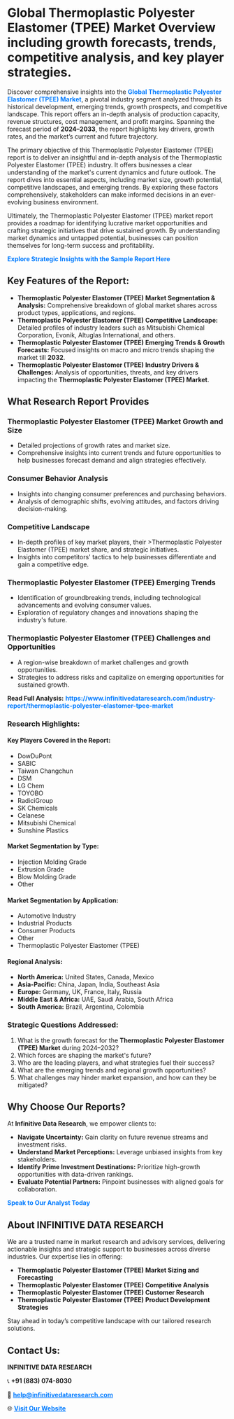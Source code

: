 <h1>Global Thermoplastic Polyester Elastomer (TPEE) Market Overview including growth forecasts, trends, competitive analysis, and key player strategies.</h1>
<p>
Discover comprehensive insights into the 
<a href="https://www.infinitivedataresearch.com/industry-report/thermoplastic-polyester-elastomer-tpee-market" rel="dofollow" style="color: #007BFF; text-decoration: none;"><strong>Global Thermoplastic Polyester Elastomer (TPEE) Market</strong></a>, a pivotal industry segment analyzed through its historical development, emerging trends, growth prospects, and competitive landscape. This report offers an in-depth analysis of production capacity, revenue structures, cost management, and profit margins. Spanning the forecast period of <strong>2024–2033</strong>, the report highlights key drivers, growth rates, and the market’s current and future trajectory.
</p>
<p>
The primary objective of this Thermoplastic Polyester Elastomer (TPEE) report is to deliver an insightful and in-depth analysis of the Thermoplastic Polyester Elastomer (TPEE) industry. It offers businesses a clear understanding of the market's current dynamics and future outlook. The report dives into essential aspects, including market size, growth potential, competitive landscapes, and emerging trends. By exploring these factors comprehensively, stakeholders can make informed decisions in an ever-evolving business environment.
</p>
<p>
Ultimately, the Thermoplastic Polyester Elastomer (TPEE) market report provides a roadmap for identifying lucrative market opportunities and crafting strategic initiatives that drive sustained growth. By understanding market dynamics and untapped potential, businesses can position themselves for long-term success and profitability.
</p>
<p>
<a href="https://www.infinitivedataresearch.com/request-sample/reportId=107410" style="color: #007BFF; text-decoration: none;"><strong>Explore Strategic Insights with the Sample Report Here</strong></a>
</p>

<h2>Key Features of the Report:</h2>
<ul>
<li><strong>Thermoplastic Polyester Elastomer (TPEE) Market Segmentation & Analysis:</strong> Comprehensive breakdown of global market shares across product types, applications, and regions.</li>
<li><strong>Thermoplastic Polyester Elastomer (TPEE) Competitive Landscape:</strong> Detailed profiles of industry leaders such as Mitsubishi Chemical Corporation, Evonik, Altuglas International, and others.</li>
<li><strong>Thermoplastic Polyester Elastomer (TPEE) Emerging Trends & Growth Forecasts:</strong> Focused insights on macro and micro trends shaping the market till <strong>2032</strong>.</li>
<li><strong>Thermoplastic Polyester Elastomer (TPEE) Industry Drivers & Challenges:</strong> Analysis of opportunities, threats, and key drivers impacting the <strong>Thermoplastic Polyester Elastomer (TPEE) Market</strong>.</li>
</ul>

<h2>What Research Report Provides</h2>
<h3>Thermoplastic Polyester Elastomer (TPEE) Market Growth and Size</h3>
<ul>
<li>Detailed projections of growth rates and market size.</li>
<li>Comprehensive insights into current trends and future opportunities to help businesses forecast demand and align strategies effectively.</li>
</ul>

<h3>Consumer Behavior Analysis</h3>
<ul>
<li>Insights into changing consumer preferences and purchasing behaviors.</li>
<li>Analysis of demographic shifts, evolving attitudes, and factors driving decision-making.</li>
</ul>

<h3>Competitive Landscape</h3>
<ul>
<li>In-depth profiles of key market players, their >Thermoplastic Polyester Elastomer (TPEE) market share, and strategic initiatives.</li>
<li>Insights into competitors' tactics to help businesses differentiate and gain a competitive edge.</li>
</ul>

<h3>Thermoplastic Polyester Elastomer (TPEE) Emerging Trends</h3>
<ul>
<li>Identification of groundbreaking trends, including technological advancements and evolving consumer values.</li>
<li>Exploration of regulatory changes and innovations shaping the industry's future.</li>
</ul>

<h3>Thermoplastic Polyester Elastomer (TPEE) Challenges and Opportunities</h3>
<ul>
<li>A region-wise breakdown of market challenges and growth opportunities.</li>
<li>Strategies to address risks and capitalize on emerging opportunities for sustained growth.</li>
</ul>
<p><strong>Read Full Analysis:</strong> <a href="https://www.infinitivedataresearch.com/industry-report/thermoplastic-polyester-elastomer-tpee-market" rel="dofollow" style="color: #007BFF; text-decoration: none;"><strong>https://www.infinitivedataresearch.com/industry-report/thermoplastic-polyester-elastomer-tpee-market</strong></a></p>
<h3>Research Highlights:</h3>
<h4>Key Players Covered in the Report:</h4>
<ul><li>DowDuPont</li><li>SABIC</li><li>Taiwan Changchun</li><li>DSM</li><li>LG Chem</li><li>TOYOBO</li><li>RadiciGroup</li><li>SK Chemicals</li><li>Celanese</li><li>Mitsubishi Chemical</li><li>Sunshine Plastics</li></ul>
<h4>Market Segmentation by Type:</h4>
<ul><li>Injection Molding Grade</li><li>Extrusion Grade</li><li>Blow Molding Grade</li><li>Other</li></ul>
<h4>Market Segmentation by Application:</h4>
<ul><li>Automotive Industry</li><li>Industrial Products</li><li>Consumer Products</li><li>Other</li><li>Thermoplastic Polyester Elastomer (TPEE)</li></ul>

<h4>Regional Analysis:</h4>
<ul>
<li><strong>North America:</strong> United States, Canada, Mexico</li>
<li><strong>Asia-Pacific:</strong> China, Japan, India, Southeast Asia</li>
<li><strong>Europe:</strong> Germany, UK, France, Italy, Russia</li>
<li><strong>Middle East & Africa:</strong> UAE, Saudi Arabia, South Africa</li>
<li><strong>South America:</strong> Brazil, Argentina, Colombia</li>
</ul>

<h3>Strategic Questions Addressed:</h3>
<ol>
<li>What is the growth forecast for the <strong>Thermoplastic Polyester Elastomer (TPEE) Market</strong> during 2024–2032?</li>
<li>Which forces are shaping the market's future?</li>
<li>Who are the leading players, and what strategies fuel their success?</li>
<li>What are the emerging trends and regional growth opportunities?</li>
<li>What challenges may hinder market expansion, and how can they be mitigated?</li>
</ol>

<h2>Why Choose Our Reports?</h2>
<p>At <strong>Infinitive Data Research</strong>, we empower clients to:</p>
<ul>
<li><strong>Navigate Uncertainty:</strong> Gain clarity on future revenue streams and investment risks.</li>
<li><strong>Understand Market Perceptions:</strong> Leverage unbiased insights from key stakeholders.</li>
<li><strong>Identify Prime Investment Destinations:</strong> Prioritize high-growth opportunities with data-driven rankings.</li>
<li><strong>Evaluate Potential Partners:</strong> Pinpoint businesses with aligned goals for collaboration.</li>
</ul>
<p><a href="https://www.infinitivedataresearch.com/industry-report/thermoplastic-polyester-elastomer-tpee-market" rel="dofollow" style="color: #007BFF; text-decoration: none;"><strong>Speak to Our Analyst Today</strong></a></p>

<h2>About INFINITIVE DATA RESEARCH</h2>
<p>We are a trusted name in market research and advisory services, delivering actionable insights and strategic support to businesses across diverse industries. Our expertise lies in offering:</p>
<ul>
<li><strong>Thermoplastic Polyester Elastomer (TPEE) Market Sizing and Forecasting</strong></li>
<li><strong>Thermoplastic Polyester Elastomer (TPEE) Competitive Analysis</strong></li>
<li><strong>Thermoplastic Polyester Elastomer (TPEE) Customer Research</strong></li>
<li><strong>Thermoplastic Polyester Elastomer (TPEE) Product Development Strategies</strong></li>
</ul>
<p>Stay ahead in today’s competitive landscape with our tailored research solutions.</p>

<h2>Contact Us:</h2>
<p><strong>INFINITIVE DATA RESEARCH</strong></p>
<p>📞 <strong>+91 (883) 074-8030</strong></p>
<p>📧 <strong><a href="mailto:help@infinitivedataresearch.com" style="color: #007BFF;">help@infinitivedataresearch.com</a></strong></p>
<p>🌐 <strong><a href="https://www.infinitivedataresearch.com" rel="dofollow" style="color: #007BFF;">Visit Our Website</a></strong></p>